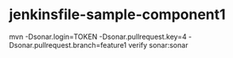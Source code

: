 # jenkinsfile-sample-component1

mvn -Dsonar.login=TOKEN -Dsonar.pullrequest.key=4 -Dsonar.pullrequest.branch=feature1 verify sonar:sonar
